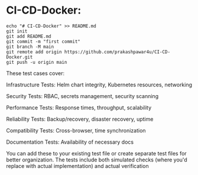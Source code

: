 # CI-CD-Docker:
    echo "# CI-CD-Docker" >> README.md
    git init
    git add README.md
    git commit -m "first commit"
    git branch -M main
    git remote add origin https://github.com/prakashpawar4u/CI-CD-Docker.git
    git push -u origin main


These test cases cover:

Infrastructure Tests: Helm chart integrity, Kubernetes resources, networking

Security Tests: RBAC, secrets management, security scanning

Performance Tests: Response times, throughput, scalability

Reliability Tests: Backup/recovery, disaster recovery, uptime

Compatibility Tests: Cross-browser, time synchronization

Documentation Tests: Availability of necessary docs

You can add these to your existing test file or create separate test files for better organization. The tests include both simulated checks (where you'd replace with actual implementation) and actual verification


